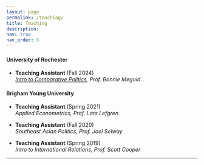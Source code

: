 ```yaml
---
layout: page
permalink: /teaching/
title: Teaching
description: 
nav: true
nav_order: 3
---
```


#### University of Rochester
- **Teaching Assistant** (Fall 2024)  
  *[Intro to Comparative Politics](https://www.sas.rochester.edu//psc/syllabi/20242025/101_PSCIsyllmeguid_FALL2024.pdf), Prof. Bonnie Meguid*

#### Brigham Young University
- **Teaching Assistant** (Spring 2021)  
  *Applied Econometrics, Prof. Lars Lefgren*

- **Teaching Assistant** (Fall 2020)  
  *Southeast Asian Politics, Prof. Joel Selway*

- **Teaching Assistant** (Spring 2019)  
  *Intro to International Relations, Prof. Scott Cooper*

---
